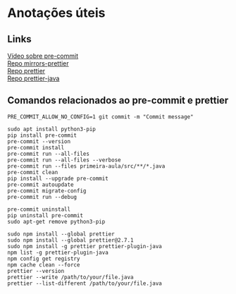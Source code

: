 # Anotações úteis

## Links
[Vídeo sobre pre-commit](https://www.youtube.com/watch?v=psjz6rwzMdk)  
[Repo mirrors-prettier](https://github.com/pre-commit/mirrors-prettier)  
[Repo prettier](https://github.com/prettier/prettier)  
[Repo prettier-java](https://github.com/jhipster/prettier-java)  

## Comandos relacionados ao pre-commit e prettier
```
PRE_COMMIT_ALLOW_NO_CONFIG=1 git commit -m "Commit message"

sudo apt install python3-pip
pip install pre-commit
pre-commit --version
pre-commit install
pre-commit run --all-files
pre-commit run --all-files --verbose
pre-commit run --files primeira-aula/src/**/*.java
pre-commit clean
pip install --upgrade pre-commit
pre-commit autoupdate
pre-commit migrate-config
pre-commit run --debug

pre-commit uninstall
pip uninstall pre-commit
sudo apt-get remove python3-pip

sudo npm install --global prettier
sudo npm install --global prettier@2.7.1
sudo npm install -g prettier prettier-plugin-java
npm list -g prettier-plugin-java
npm config get registry
npm cache clean --force
prettier --version
prettier --write /path/to/your/file.java
prettier --list-different /path/to/your/file.java
```
